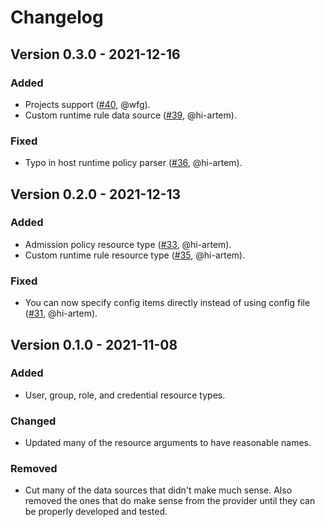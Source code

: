 # Changelog

## Version 0.3.0 - 2021-12-16
### Added
- Projects support ([#40](https://github.com/PaloAltoNetworks/terraform-provider-prismacloudcompute/pull/40), @wfg).
- Custom runtime rule data source ([#39](https://github.com/PaloAltoNetworks/terraform-provider-prismacloudcompute/pull/39), @hi-artem).

### Fixed
- Typo in host runtime policy parser ([#36](https://github.com/PaloAltoNetworks/terraform-provider-prismacloudcompute/pull/36), @hi-artem).

## Version 0.2.0 - 2021-12-13
### Added
- Admission policy resource type ([#33](https://github.com/PaloAltoNetworks/terraform-provider-prismacloudcompute/pull/33), @hi-artem).
- Custom runtime rule resource type ([#35](https://github.com/PaloAltoNetworks/terraform-provider-prismacloudcompute/pull/35), @hi-artem).

### Fixed
- You can now specify config items directly instead of using config file ([#31](https://github.com/PaloAltoNetworks/terraform-provider-prismacloudcompute/pull/31), @hi-artem).

## Version 0.1.0 - 2021-11-08
### Added
- User, group, role, and credential resource types.

### Changed
- Updated many of the resource arguments to have reasonable names.

### Removed
- Cut many of the data sources that didn't make much sense.
Also removed the ones that do make sense from the provider until they can be properly developed and tested.
